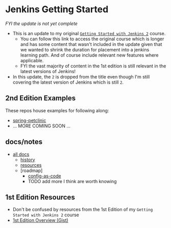 # Jenkins Getting Started

*FYI the update is not yet complete*

- This is an update to my original [`Getting Started with Jenkins 2`](https://www.pluralsight.com/courses/jenkins-2-getting-started) course.
  - You can follow this link to access the original course which is longer and has some content that wasn't included in the update given that we wanted to shrink the duration for placement into a jenkins learning path. And of course include relevant new features where applicable.
  - FYI the vast majority of content in the 1st edition is still relevant in the latest versions of Jenkins!
- In this update, the `2` is dropped from the title even though I'm still covering the latest version of Jenkins which is still `2`.

## 2nd Edition Examples

These repos house examples for following along:
- [spring-petclinic](docs/spring-petclinic.md)
- ... MORE COMING SOON ...

## docs/notes

- [all docs](docs)
  - [history](docs/history.md)
  - [resources](docs/resources.md)
  - [roadmap]
    - [config-as-code](docs/roadmap.config-as-code.md)
    - TODO add more I think are worth knowing

## 1st Edition Resources

- Don't be confused by resources from the 1st Edition of my `Getting Started with Jenkins 2` course
- [1st Edition Overview (Gist)](https://git.io/vKSVZ)

